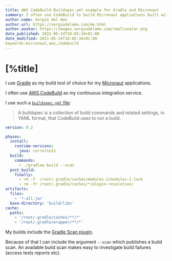 ```yaml
---
title: AWS CodeBuild Buildspec.yml example for Gradle and Micronaut 
summary: I often use CodeBuild to build Micronaut appliations built with Gradle. This post includes an example of a buildspec.yml file.
author.name: Sergio del Amo
author.url: https://sergiodelamo.com/me.html
author.avatar: https://images.sergiodelamo.com/smallavatar.png 
date_published: 2021-05-24T18:05:34+01:00
date_modified: 2021-05-24T18:05:34+01:00
keywords:micronaut,aws,codebuild
---
```


# [%title]

I use [Gradle](https://gradle.org) as my build tool of choice for my [Micronaut](https://micronaut.io) applications. 

I often use [AWS CodeBuild](https://aws.amazon.com/codebuild/) as my continuous integration service. 

I use such a [`buildspec.yml` file](https://docs.aws.amazon.com/codebuild/latest/userguide/build-spec-ref.html): 

> A buildspec is a collection of build commands and related settings, in YAML format, that CodeBuild uses to run a build. 

```yaml
version: 0.2

phases:
  install:
    runtime-versions:
      java: corretto11 
  build:
    commands:
      - ./gradlew build --scan
  post_build:
    finally:
      - rm -f  /root/.gradle/caches/modules-2/modules-2.lock
      - rm -fr /root/.gradle/caches/*/plugin-resolution/
artifacts:
  files:
    - '*-all.jar'
  base-directory: 'build/libs'
cache:
  paths:
    - '/root/.gradle/caches/**/*' 
    - '/root/.gradle/wrapper/**/*'

```

My builds include the [Gradle Scan plugin](https://scans.gradle.com).

Because of that I can include the argument `--scan` which publishes a build scan. An available build scan makes easy to investigate build failures (access tests reports etc). 